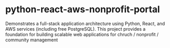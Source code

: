 # python-react-aws-nonprofit-portal
Demonstrates a full-stack application architecture using Python, React, and AWS services (including free PostgreSQL).  This project provides a foundation for building scalable web applications for chruch / nonprofit / community management
